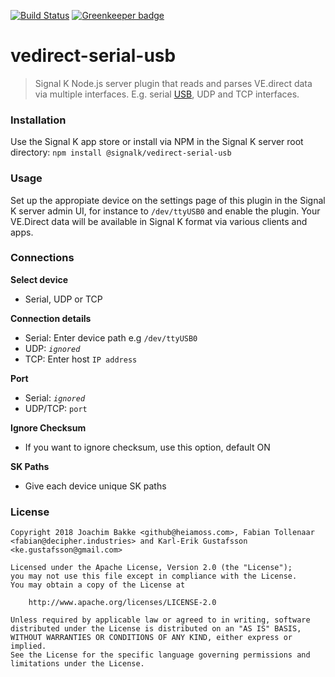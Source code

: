 [![Build Status](https://travis-ci.org/SignalK/vedirect-serial-usb.svg?branch=master)](https://travis-ci.org/SignalK/vedirect-serial-usb) [![Greenkeeper badge](https://badges.greenkeeper.io/SignalK/vedirect-serial-usb.svg)](https://greenkeeper.io/)

# vedirect-serial-usb

> Signal K Node.js server plugin that reads and parses VE.direct data via multiple interfaces. E.g. serial [USB](https://www.victronenergy.com/accessories/ve-direct-to-usb-interface), UDP and TCP interfaces.


### Installation

Use the Signal K app store or install via NPM in the Signal K server root directory: `npm install @signalk/vedirect-serial-usb`


### Usage

Set up the appropiate device on the settings page of this plugin in the Signal K server admin UI, for instance to `/dev/ttyUSB0` and enable the plugin. Your VE.Direct data will be available in Signal K format via various clients and apps.

### Connections
**Select device**
- Serial, UDP or TCP

**Connection details**
- Serial: Enter device path e.g `/dev/ttyUSB0`
- UDP: *`ignored`*
- TCP: Enter host `IP address`

**Port**
- Serial: *`ignored`*
- UDP/TCP: `port`

**Ignore Checksum**
- If you want to ignore checksum, use this option, default ON

**SK Paths**
- Give each device unique SK paths 

### License

```
Copyright 2018 Joachim Bakke <github@heiamoss.com>, Fabian Tollenaar <fabian@decipher.industries> and Karl-Erik Gustafsson <ke.gustafsson@gmail.com>

Licensed under the Apache License, Version 2.0 (the "License");
you may not use this file except in compliance with the License.
You may obtain a copy of the License at

    http://www.apache.org/licenses/LICENSE-2.0

Unless required by applicable law or agreed to in writing, software
distributed under the License is distributed on an "AS IS" BASIS,
WITHOUT WARRANTIES OR CONDITIONS OF ANY KIND, either express or implied.
See the License for the specific language governing permissions and
limitations under the License.
```
